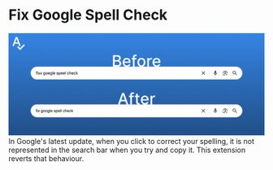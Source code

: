 # Fix Google Spell Check
![Before - fixx goegle speel check, After -fix google spell check](https://github.com/Milnerrafe/Fix-Google-Spell-Check/blob/6b8fd9bcd0d55f8b7126ea72853f1b194fef9516/Store%20listing/Marquee-promo-tile.png "Marquee-promo-tile")
In Google's latest update, when you click to correct your spelling, it is not represented in the search bar when you try and copy it. This extension reverts that behaviour.
